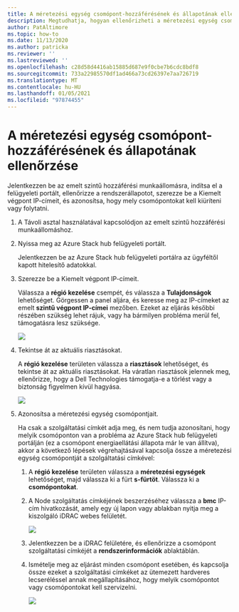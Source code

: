 ```yaml
---
title: A méretezési egység csomópont-hozzáférésének és állapotának ellenőrzése
description: Megtudhatja, hogyan ellenőrizheti a méretezési egység csomópont-hozzáférését és állapotát
author: PatAltimore
ms.topic: how-to
ms.date: 11/13/2020
ms.author: patricka
ms.reviewer: ''
ms.lastreviewed: ''
ms.openlocfilehash: c28d58d4416ab15885d687e9f0cbe7b6cdc8bdf8
ms.sourcegitcommit: 733a22985570df1ad466a73cd26397e7aa726719
ms.translationtype: MT
ms.contentlocale: hu-HU
ms.lasthandoff: 01/05/2021
ms.locfileid: "97874455"
---
```

# <a name="verifying-scale-unit-node-access-and-health"></a>A méretezési egység csomópont-hozzáférésének és állapotának ellenőrzése



Jelentkezzen be az emelt szintű hozzáférési munkaállomásra, indítsa el a felügyeleti portált, ellenőrizze a rendszerállapotot, szerezze be a Kiemelt végpont IP-címeit, és azonosítsa, hogy mely csomópontokat kell kiüríteni vagy folytatni.

1.  A Távoli asztal használatával kapcsolódjon az emelt szintű hozzáférési munkaállomáshoz.

2.  Nyissa meg az Azure Stack hub felügyeleti portált.

    Jelentkezzen be az Azure Stack hub felügyeleti portálra az ügyféltől kapott hitelesítő adatokkal.
        
3.  Szerezze be a Kiemelt végpont IP-címeit.


    Válassza a **régió kezelése** csempét, és válassza a **Tulajdonságok** lehetőséget. Görgessen a panel aljára, és keresse meg az IP-címeket az emelt **szintű végpont IP-címei** mezőben. Ezeket az eljárás későbbi részében szükség lehet rájuk, vagy ha bármilyen probléma merül fel, támogatásra lesz szüksége.

    [![](media/image-18-inline.png)](media/image-18-expanded.png)
    
4.  Tekintse át az aktuális riasztásokat.

    A **régió kezelése** területen válassza a **riasztások** lehetőséget, és tekintse át az aktuális riasztásokat. Ha váratlan riasztások jelennek meg, ellenőrizze, hogy a Dell Technologies támogatja-e a törlést vagy a biztonság figyelmen kívül hagyása.
    
    [![](media/image-19-inline.png)](media/image-19-expanded.png)
    
5.  Azonosítsa a méretezési egység csomópontjait.

    Ha csak a szolgáltatási címkét adja meg, és nem tudja azonosítani, hogy melyik csomóponton van a probléma az Azure Stack hub felügyeleti portálján (ez a csomópont energiaellátási állapota már le van állítva), akkor a következő lépések végrehajtásával kapcsolja össze a méretezési egység csomópontját a szolgáltatási címkével:
    
    1.  A **régió kezelése** területen válassza a **méretezési egységek** lehetőséget, majd válassza ki a fürt **s-fürtöt**. Válassza ki a **csomópontokat**.
    
    1.  A Node szolgáltatás címkéjének beszerzéséhez válassza a **bmc** IP-cím hivatkozását, amely egy új lapon vagy ablakban nyitja meg a kiszolgáló iDRAC webes felületét.

        [![](media/image-20-inline.png)](media/image-20-expanded.png) 
    
    1.  Jelentkezzen be a iDRAC felületére, és ellenőrizze a csomópont szolgáltatási címkéjét a **rendszerinformációk** ablaktáblán.
    
    1.  Ismételje meg az eljárást minden csomópont esetében, és kapcsolja össze ezeket a szolgáltatási címkéket az ütemezett hardveres lecseréléssel annak megállapításához, hogy melyik csomópontot vagy csomópontokat kell szervizelni.

        [![](media/image-21-inline.png)](media/image-21-expanded.png)
    

